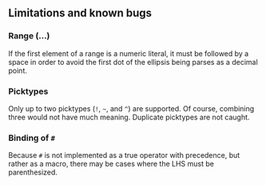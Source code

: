 ## Limitations and known bugs

### Range (...)

If the first element of a range is a numeric literal,
it must be followed by a space in order to avoid the first dot of the ellipsis being parses as a decimal point.

### Picktypes

Only up to two picktypes (`!`, `~`, and `^`) are supported.
Of course, combining three would not have much meaning.
Duplicate picktypes are not caught.

### Binding of `#`

Because `#` is not implemented as a true operator with precedence,
but rather as a macro,
there may be cases where the LHS must be parenthesized.
